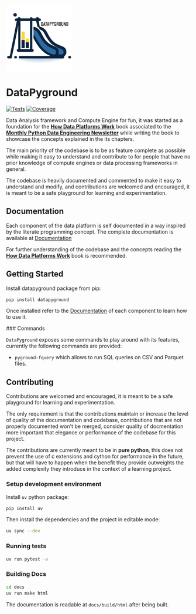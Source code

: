<img src="docs/logo.png" alt="DataPyground" width="180"/>

# DataPyground

[![Tests](https://img.shields.io/github/actions/workflow/status/amol-/datapyground/pytest.yml?branch=main&label=tests)](https://github.com/amol-/datapyground/actions)
[![Coverage](https://img.shields.io/coveralls/github/amol-/datapyground)](https://coveralls.io/github/amol-/datapyground)

Data Analysis framework and Compute Engine for fun,
it was started as a foundation for the [**How Data Platforms Work**](https://github.com/amol-/datapyground/tree/main/book)
book associated to the [**Monthly Python Data Engineering Newsletter**](https://alessandromolina.substack.com/) 
while writing the book to showcase the concepts explained in the its chapters.

The main priority of the codebase is to be as feature complete
as possible while making it easy to understand and contribute to 
for people that have no prior knowledge of compute
engines or data processing frameworks in general.

The codebase is heavily documented and commented to make it easy to understand
and modify, and contributions are welcomed and encouraged, it is meant
to be a safe playground for learning and experimentation.

## Documentation

Each component of the data platform is self documented in a way inspired
by the literate programming concept. The complete documentation
is available at [Documentation](http://alessandro.molina.fyi/datapyground/)

For further understanding of the codebase and the concepts
reading the [**How Data Platforms Work**](https://github.com/amol-/datapyground/tree/main/book) 
book is recommended.

## Getting Started

Install datapyground package from pip:

```bash
pip install datapyground
```

Once installed refer to the [Documentation](http://alessandro.molina.fyi/datapyground/) 
of each component to learn how to use it.

### Commands

`DataPyground` exposes some commands to play around with its features,
currently the following commands are provided:

- `pyground-fquery` which allows to run SQL queries on CSV and Parquet files.

## Contributing

Contributions are welcomed and encouraged, it is meant
to be a safe playground for learning and experimentation.

The only requirement is that the contributions maintain
or increase the level of quality of the documentation and codebase,
contributions that are not properly documented won't be merged,
consider quality of docmentation more important that elegance or performance
of the codebase for this project.

The contributions are currently meant to be in **pure python**,
this does not prevent the use of c extensions and cython for performance
in the future, but that will have to happen when the benefit they provide
outweights the added complexity they introduce in the context of a learning
project.

### Setup development environment

Install `uv` python package:

```bash
pip install uv
```

Then install the dependencies and the project in editable mode:

```bash
uv sync --dev
```

### Running tests

```bash
uv run pytest -v
```

### Building Docs

```bash
cd docs
uv run make html
```

The documentation is readable at ``docs/build/html``
after being built.
